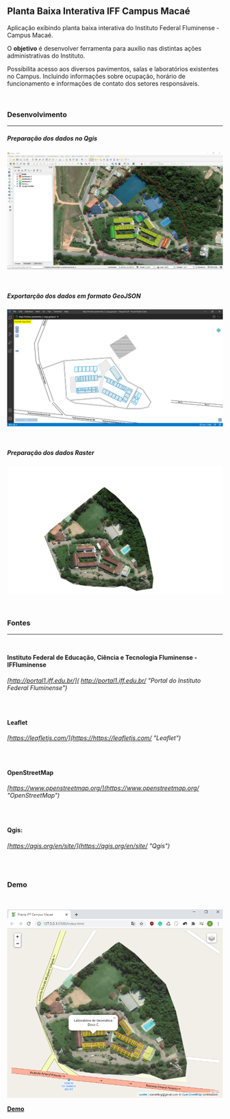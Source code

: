 ## Planta Baixa Interativa IFF Campus Macaé

Aplicação exibindo planta baixa interativa do Instituto Federal Fluminense - Campus Macaé.

O **objetivo** é desenvolver ferramenta para auxílio nas distintas ações administrativas do Instituto.

Possibilita acesso aos diversos pavimentos, salas e laboratórios  existentes no Campus. Incluindo informações sobre ocupação, horário de funcionamento e informações de contato dos setores responsáveis.

<br>

### Desenvolvimento
_________________

##### Preparação dos dados no Qgis

![](https://raw.githubusercontent.com/danielfbrg/Planta_Iff_Leaflet/master/data/img/qgis.png)

<br>


##### Exportarção dos dados em formato GeoJSON

![](https://raw.githubusercontent.com/danielfbrg/Planta_Iff_Leaflet/master/data/img/geojson.png)

<br>


##### Preparação dos dados Raster

![](https://raw.githubusercontent.com/danielfbrg/Planta_Iff_Leaflet/master/data/img/image.png)

<br>

### Fontes
_________________

<br>

**Instituto Federal de Educação, Ciência e Tecnologia Fluminense - IFFluminense**
###### [http://portal1.iff.edu.br/]( http://portal1.iff.edu.br/ "Portal do Instituto Federal Fluminense")

<br>

**Leaflet**
###### [https://leafletjs.com/](https://https://leafletjs.com/ "Leaflet")

<br>

**OpenStreetMap**
###### [https://www.openstreetmap.org/](https://www.openstreetmap.org/ "OpenStreetMap")

<br>

**Qgis:**
###### [https://qgis.org/en/site/](https://qgis.org/en/site/ "Qgis")

<br>

### Demo
<br>

![](https://raw.githubusercontent.com/danielfbrg/Planta_Iff_Leaflet/master/data/img/Screenshot.png)

[**Demo**](https://danielfbrg.github.io/blueprintiff/ "Demo")


